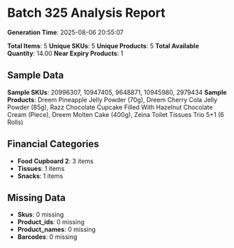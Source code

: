 # Batch 325 Analysis Report

**Generation Time**: 2025-08-06 20:55:07

**Total Items**: 5
**Unique SKUs**: 5
**Unique Products**: 5
**Total Available Quantity**: 14.00
**Near Expiry Products**: 1

## Sample Data
**Sample SKUs**: 20996307, 10947405, 9648871, 10945980, 2979434
**Sample Products**: Dreem Pineapple Jelly Powder (70g), Dreem Cherry Cola Jelly Powder (85g), Razz Chocolate Cupcake Filled With Hazelnut Chocolate Cream (Piece), Dreem Molten Cake (400g), Zeina Toilet Tissues Trio 5+1 (6 Rolls)

## Financial Categories
- **Food Cupboard 2**: 3 items
- **Tissues**: 1 items
- **Snacks**: 1 items

## Missing Data
- **Skus**: 0 missing
- **Product_ids**: 0 missing
- **Product_names**: 0 missing
- **Barcodes**: 0 missing
